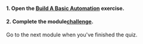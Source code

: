 <head><base target="_blank"> </head>

#### **1. Open the [Build A Basic Automation](https://safe.my.trailhead.com/content/safe/modules/build-basic-automations/exercise-build-a-basic-automation?trail_id=automate-data-integration-tasks) exercise.**

  


#### **2. Complete the module**[**challenge**](https://safe.my.trailhead.com/content/safe/modules/build-basic-automations/exercise-build-a-basic-automation?trail_id=automate-data-integration-tasks#challenge).

Go to the next module when you've finished the quiz.



